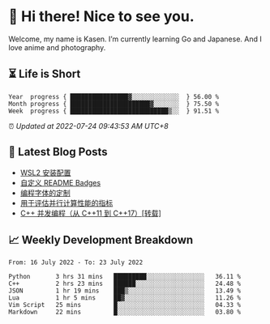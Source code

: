 <h1>👋 Hi there! Nice to see you.</h1>

Welcome, my name is Kasen. I’m currently learning Go and Japanese. And I love anime and photography.


## ⏳ Life is Short

<!-- Start of Time Progress Bar -->
``` text
Year  progress { ████████████████▓░░░░░░░░░░░░░  } 56.00 %
Month progress { ██████████████████████▓░░░░░░░  } 75.50 %
Week  progress { ███████████████████████████▒░░  } 91.51 %
```

⏰ *Updated at 2022-07-24 09:43:53 AM UTC+8*

<!-- End of Time Progress Bar -->

## 📝 Latest Blog Posts

<!-- BLOG-POST-LIST:START -->
- [WSL2 安装配置](https://blog.imkasen.com/wsl2-config.html)
- [自定义 README Badges](https://blog.imkasen.com/custom-readme-badges.html)
- [编程字体的定制](https://blog.imkasen.com/coding-fonts-configuration.html)
- [用于评估并行计算性能的指标](https://blog.imkasen.com/parallel-performance-metrics.html)
- [C++ 并发编程（从 C++11 到 C++17）[转载]](https://blog.imkasen.com/cpp-concurrency.html)
<!-- BLOG-POST-LIST:END -->

## 📈 Weekly Development Breakdown

<!--START_SECTION:waka-->

```text
From: 16 July 2022 - To: 23 July 2022

Python       3 hrs 31 mins   █████████░░░░░░░░░░░░░░░░   36.11 %
C++          2 hrs 23 mins   ██████░░░░░░░░░░░░░░░░░░░   24.48 %
JSON         1 hr 19 mins    ███▒░░░░░░░░░░░░░░░░░░░░░   13.49 %
Lua          1 hr 5 mins     ██▓░░░░░░░░░░░░░░░░░░░░░░   11.26 %
Vim Script   25 mins         █░░░░░░░░░░░░░░░░░░░░░░░░   04.33 %
Markdown     22 mins         █░░░░░░░░░░░░░░░░░░░░░░░░   03.80 %
```

<!--END_SECTION:waka-->
